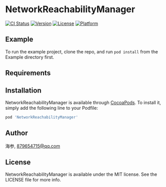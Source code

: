# NetworkReachabilityManager

[![CI Status](https://img.shields.io/travis/海参/NetworkReachabilityManager.svg?style=flat)](https://travis-ci.org/海参/NetworkReachabilityManager)
[![Version](https://img.shields.io/cocoapods/v/NetworkReachabilityManager.svg?style=flat)](https://cocoapods.org/pods/NetworkReachabilityManager)
[![License](https://img.shields.io/cocoapods/l/NetworkReachabilityManager.svg?style=flat)](https://cocoapods.org/pods/NetworkReachabilityManager)
[![Platform](https://img.shields.io/cocoapods/p/NetworkReachabilityManager.svg?style=flat)](https://cocoapods.org/pods/NetworkReachabilityManager)

## Example

To run the example project, clone the repo, and run `pod install` from the Example directory first.

## Requirements

## Installation

NetworkReachabilityManager is available through [CocoaPods](https://cocoapods.org). To install
it, simply add the following line to your Podfile:

```ruby
pod 'NetworkReachabilityManager'
```

## Author

海参, 879654715@qq.com

## License

NetworkReachabilityManager is available under the MIT license. See the LICENSE file for more info.
